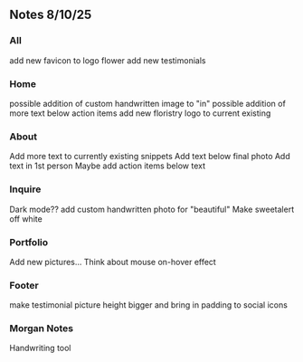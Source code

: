 ## Notes 8/10/25

### All

add new favicon to logo flower
add new testimonials

### Home

possible addition of custom handwritten image to "in"
possible addition of more text below action items
add new floristry logo to current existing

### About

Add more text to currently existing snippets
Add text below final photo
Add text in 1st person
Maybe add action items below text

### Inquire

Dark mode??
add custom handwritten photo for "beautiful"
Make sweetalert off white

### Portfolio

Add new pictures...
Think about mouse on-hover effect

### Footer

make testimonial picture height bigger and bring in padding to social icons

### Morgan Notes

Handwriting tool

